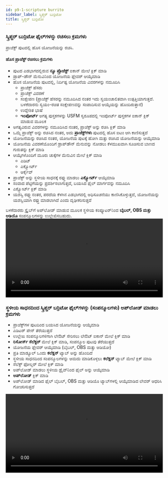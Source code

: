 ```yaml
---
id: p9-1-scripture burrito
sidebar_label: ಸ್ಕ್ರಿಪ್ಚರ್ ಬುರ್ರಿಟೋ
title: ಸ್ಕ್ರಿಪ್ಚರ್ ಬುರ್ರಿಟೋ 
---
```

### ಸ್ಕ್ರಿಪ್ಚರ್ ಬುರ್ರಿಟೋ ಫೈಲ್‌ಗಳನ್ನು ರಚಿಸಲು ಕ್ರಮಗಳು
ಪ್ರಾಜೆಕ್ಟ್ ಪುಟದಲ್ಲಿ ಹೊಸ ಯೋಜನೆಯನ್ನು ರಚಿಸಿ.
#### ಹೊಸ ಪ್ರಾಜೆಕ್ಟ್ ರಚಿಸಲು ಕ್ರಮಗಳು
- ಪುಟದ ಎಡಭಾಗದಲ್ಲಿರುವ **ನ್ಯೂ ಪ್ರೊಜೆಕ್ಟ್** ಐಕಾನ್ ಮೇಲೆ ಕ್ಲಿಕ್ ಮಾಡಿ
- ಡ್ರಾಪ್-ಡೌನ್ ಮೆನುವಿನಿಂದ ಯೋಜನೆಯ ಫ್ಲೇವರ್ ಆಯ್ಕೆಮಾಡಿ
- ಹೊಸ ಯೋಜನೆಯ ಪುಟದಲ್ಲಿ, ನಿರ್ದಿಷ್ಟ ಯೋಜನೆಯ ವಿವರಗಳನ್ನು ನಮೂದಿಸಿ
   - ಪ್ರಾಜೆಕ್ಟ್ ಹೆಸರು
   - ಪ್ರಾಜೆಕ್ಟ್ ವಿವರಣೆ
   - ಸಂಕ್ಷೇಪಣ (ಪ್ರಾಜೆಕ್ಟ್ ಹೆಸರನ್ನು ನಮೂದಿಸಿದ ನಂತರ ಇದು ಸ್ವಯಂಚಾಲಿತವಾಗಿ ಉತ್ಪತ್ತಿಯಾಗುತ್ತದೆ. ಬಳಕೆದಾರನು ಸ್ವಯಂ-ರಚಿತ ಸಂಕ್ಷೇಪಣವನ್ನು ಸಂಪಾದಿಸುವ ಆಯ್ಕೆಯನ್ನು ಹೊಂದಿರುತ್ತಾನೆ)
  - ಉದ್ದೇಶಿತ ಭಾಷೆ
  - **ಇಂಪೋರ್ಟ್** ಅಗತ್ಯ ಪುಸ್ತಕಗಳನ್ನು USFM ಸ್ವರೂಪದಲ್ಲಿ ಇಂಪೋರ್ಟ್ ಪುಸ್ತಕಗಳ ಐಕಾನ್ ಕ್ಲಿಕ್ ಮಾಡುವ ಮೂಲಕ
- ಅಗತ್ಯವಿರುವ ವಿವರಗಳನ್ನು ನಮೂದಿಸಿದ ನಂತರ, ಪ್ರಾಜೆಕ್ಟ್ ಅನ್ನು ರಚಿಸಿ ಕ್ಲಿಕ್ ಮಾಡಿ
- ಒಮ್ಮೆ ಪ್ರಾಜೆಕ್ಟ್ ಅನ್ನು ರಚಿಸಿದ ನಂತರ, ಅದು **ಪ್ರಾಜೆಕ್ಟ್‌ಗಳು** ಪುಟದಲ್ಲಿ ಹೊಸ ಐಟಂ ಆಗಿ ಕಾಣಿಸುತ್ತದೆ
- ಯೋಜನೆಯನ್ನು ರಚಿಸಿದ ನಂತರ, ಯೋಜನೆಯ ಪುಟಕ್ಕೆ ಹೋಗಿ ಮತ್ತು ರಚಿಸಿದ ಯೋಜನೆಯನ್ನು ಆಯ್ಕೆಮಾಡಿ
- ಯೋಜನೆಯ ವಿವರಣೆಯೊಂದಿಗೆ ಡ್ರಾಪ್‌ಡೌನ್ ಮೆನುವನ್ನು ನೋಡಲು ಕೆಳಮುಖವಾಗಿ ಸೂಚಿಸುವ ಬಾಣದ ಗುರುತನ್ನು ಕ್ಲಿಕ್ ಮಾಡಿ
- ಆಯ್ಕೆಗಳೊಂದಿಗೆ ಮೂರು ಚುಕ್ಕೆಗಳ ಮೆನುವಿನ ಮೇಲೆ ಕ್ಲಿಕ್ ಮಾಡಿ
     - ಎಡಿಟ್ 
     - ಎಕ್ಸ್ಪೋರ್ಟ್ 
     - ಆರ್ಕೈವ್
- ಪ್ರಾಜೆಕ್ಟ್ ಅನ್ನು ಸ್ಥಳೀಯ ಸಾಧನಕ್ಕೆ ರಫ್ತು ಮಾಡಲು **ಎಕ್ಸ್ಪೋರ್ಟ್** ಆಯ್ಕೆಮಾಡಿ
- ಸಂವಾದ ಪೆಟ್ಟಿಗೆಯನ್ನು ಪ್ರದರ್ಶಿಸಲಾಗುತ್ತದೆ, ಬಯಸಿದ ಫೈಲ್ ಮಾರ್ಗವನ್ನು ನಮೂದಿಸಿ
- ಎಕ್ಸ್ಪೋರ್ಟ್ ಕ್ಲಿಕ್ ಮಾಡಿ
- ಯಶಸ್ವಿ ರಫ್ತು ನಂತರ, ಪರದೆಯ ಕೆಳಗಿನ ಎಡಭಾಗದಲ್ಲಿ ಅಧಿಸೂಚನೆಯು ಕಾಣಿಸಿಕೊಳ್ಳುತ್ತದೆ, ಯೋಜನೆಯನ್ನು ಯಶಸ್ವಿಯಾಗಿ ರಫ್ತು ಮಾಡಲಾಗಿದೆ ಎಂದು ದೃಢೀಕರಿಸುತ್ತದೆ
  
ಬಳಕೆದಾರರು ಸ್ಕ್ರೈಬ್‌ಗೆ ಅಪ್‌ಲೋಡ್ ಮಾಡುವ ಮೂಲಕ ಸ್ಥಳೀಯ ಕಂಪ್ಯೂಟರ್‌ನಿಂದ **ಬೈಬಲ್, OBS ಮತ್ತು ಆಡಿಯೊ** ಸಂಪನ್ಮೂಲಗಳನ್ನು ಉಲ್ಲೇಖಿಸಬಹುದು.
<video controls src="/0.8.1/en_burritofile_create.mp4" width="100%" type="video/mp4"/>

###
### ಸ್ಥಳೀಯ ಸಾಧನದಿಂದ ಸ್ಕ್ರಿಪ್ಚರ್ ಬರ್ರಿಟೋ ಫೈಲ್‌ಗಳನ್ನು (ಸಂಪನ್ಮೂಲಗಳು) ಅಪ್‌ಲೋಡ್ ಮಾಡಲು ಕ್ರಮಗಳು
- ಪ್ರಾಜೆಕ್ಟ್‌ಗಳ ಪುಟದಿಂದ ಬಯಸಿದ ಯೋಜನೆಯನ್ನು ಆಯ್ಕೆಮಾಡಿ
- ಎಡಿಟರ್ ಪೇನ್ ತೆರೆಯುತ್ತದೆ
- ಉಲ್ಲೇಖ ಸಂಪನ್ಮೂಲಗಳಿಗಾಗಿ ಲೇಔಟ್ ಸೇರಿಸಲು ಲೇಔಟ್ ಐಕಾನ್ ಮೇಲೆ ಕ್ಲಿಕ್ ಮಾಡಿ
- **ರಿಸೋರ್ಸ್ ಸೆಲೆಕ್ಟರ್** ಮೇಲೆ ಕ್ಲಿಕ್ ಮಾಡಿ, ಸಂಪನ್ಮೂಲ ಪುಟವು ತೆರೆಯುತ್ತದೆ
- ಯೋಜನೆಯ ಫ್ಲೇವರ್ ಆಯ್ಕೆಮಾಡಿ (ಬೈಬಲ್, OBS ಮತ್ತು ಆಡಿಯೋ)
- ಪ್ರತಿ ಮಾಡ್ಯೂಲ್ ಒಂದು **ಕಲೆಕ್ಷನ್** ಟ್ಯಾಬ್ ಅನ್ನು ಹೊಂದಿದೆ
- ಸ್ಥಳೀಯ ಸಾಧನದಿಂದ ಸಂಪನ್ಮೂಲಗಳನ್ನು ಆಮದು ಮಾಡಿಕೊಳ್ಳಲು **ಕಲೆಕ್ಷನ್** ಟ್ಯಾಬ್ ಮೇಲೆ ಕ್ಲಿಕ್ ಮಾಡಿ
- ಸೆಲೆಕ್ಟ್ ಫೋಲ್ಡರ್ ಮೇಲೆ ಕ್ಲಿಕ್ ಮಾಡಿ
- ಅಪ್‌ಲೋಡ್ ಮಾಡಲು ಸ್ಥಳೀಯ ಡ್ರೈವ್‌ನಿಂದ ಫೈಲ್ ಅನ್ನು ಆಯ್ಕೆಮಾಡಿ
- **ಅಪ್‌ಲೋಡ್** ಕ್ಲಿಕ್ ಮಾಡಿ 
- ಅಪ್‌ಲೋಡ್ ಮಾಡಿದ ಫೈಲ್ ಬೈಬಲ್, OBS ಮತ್ತು ಆಡಿಯೊ ಟ್ಯಾಬ್‌ಗಳಲ್ಲಿ ಆಯ್ಕೆಮಾಡಿದ ಲೇವರ್ ಆಧರಿಸಿ ಗೋಚರಿಸುತ್ತದೆ
<video controls src="/0.8.1/en_burritofile_import.mp4" width="100%" type="video/mp4"/>
 
